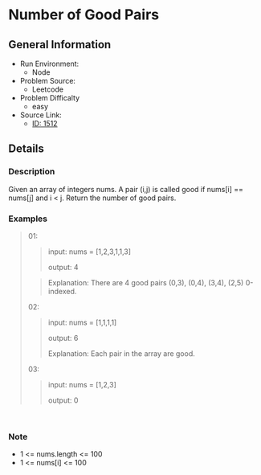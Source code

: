 # Number of Good Pairs

## General Information

- Run Environment:
  - Node
- Problem Source:
  - Leetcode
- Problem Difficalty
  - easy
- Source Link:
  - [ID: 1512](https://leetcode.com/problems/number-of-good-pairs/)

## Details

### Description
  Given an array of integers nums.
  A pair (i,j) is called good if nums[i] == nums[j] and i < j.
  Return the number of good pairs.
<br/>

### Examples

> 01:
>>input: nums = [1,2,3,1,1,3]
>>
>>output: 4
>
>>Explanation: There are 4 good pairs (0,3), (0,4), (3,4), (2,5) 0-indexed.
>
> 02:
>>input: nums = [1,1,1,1]
>>
>>output: 6
>>
>>Explanation: Each pair in the array are good.
>
> 03:
>>input: nums = [1,2,3]
>>
>>output: 0

<br/>

### Note

- 1 <= nums.length <= 100
- 1 <= nums[i] <= 100
